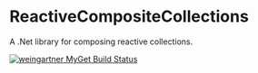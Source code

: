 # ReactiveCompositeCollections
A .Net library for composing reactive collections.

[![weingartner MyGet Build Status](https://www.myget.org/BuildSource/Badge/weingartner?identifier=3fb3192a-514c-4938-9f92-953bac5a3ea4)](https://www.myget.org/)
